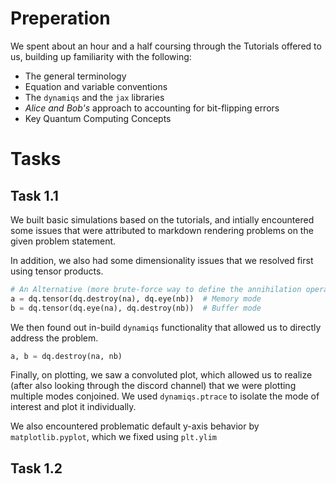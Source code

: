 # Preperation

We spent about an hour and a half coursing through the Tutorials offered to us, building up familiarity with the following:

- The general terminology
- Equation and variable conventions
- The ```dynamiqs``` and the ```jax``` libraries
- *Alice and Bob's* approach to accounting for bit-flipping errors
- Key Quantum Computing Concepts

# Tasks
## Task 1.1

We built basic simulations based on the tutorials, and intially encountered some issues that were attributed to markdown rendering problems on the given problem statement. 

In addition, we also had some dimensionality issues that we resolved first using tensor products. 

```python
# An Alternative (more brute-force way to define the annihilation operators while sharing dimensionality)
a = dq.tensor(dq.destroy(na), dq.eye(nb))  # Memory mode
b = dq.tensor(dq.eye(na), dq.destroy(nb))  # Buffer mode
```

We then found out in-build ```dynamiqs``` functionality that allowed us to directly address the problem. 

```python
a, b = dq.destroy(na, nb)
```

Finally, on plotting, we saw a convoluted plot, which allowed us to realize (after also looking through the discord channel) that we were plotting multiple modes conjoined. We used ```dynamiqs.ptrace``` to isolate the mode of interest and plot it individually.

We also encountered problematic default y-axis behavior by ```matplotlib.pyplot```, which we fixed using ```plt.ylim```

## Task 1.2

